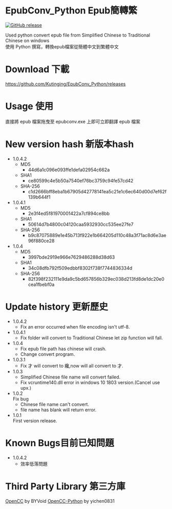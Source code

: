 # EpubConv_Python Epub簡轉繁
[![GitHub release](https://img.shields.io/github/release/Kutinging/EpubConv_Python.svg?style=plastic)](https://github.com/Kutinging/EpubConv_Python/releases)  
  
Used python convert epub file from Simplified Chinese to Traditional Chinese on windows  
使用 Python 撰寫，轉換epub檔案從簡體中文到繁體中文  
# Download 下載
https://github.com/Kutinging/EpubConv_Python/releases
# Usage 使用
直接將 epub 檔案拖曳至 epubconv.exe 上即可立即翻譯 epub 檔案
# New version hash 新版本hash
* 1.0.4.2
  * MD5
    * 44d6a1c096e093ffe1defa02954c662a
  * SHA1
    * ce80599c4e5b50a7540ef76bc3759c94fe57cd42
  * SHA-256
    * c1d2666bff8eba1b67905d42778141ea5c21e1c6ec640d00d7ef62f139b644f1
* 1.0.4.1
  * MD5
    * 2e3f4ed5f81970001422a7cf894ce8bb
  * SHA1
    * 50614d7b4800c04120caa5932930cc535ee27fe7
  * SHA-256
    * b9c87075889e1e45b713f922e1b664205d110c48a3f71ac8d6e3ae96f880ce28
* 1.0.4
  * MD5
    * 3997bde2919e966e7629486288d38d63
  * SHA1
    * 34c08dfb792f509edbbf8302f738f7744836334d
  * SHA-256
    * 82f398f232111e9da9c5bd657856b329ec038d213fd8de1dc20e0cea1fbebf0a
# Update history 更新歷史
* 1.0.4.2
  * Fix an error occurred when file encoding isn't utf-8.
* 1.0.4.1
  * Fix folder will convert to Traditional Chinese let zip function will fall.
* 1.0.4
  * Fix epub file path has chinese will crash.
  * Change convert program.
* 1.0.3.1
  * Fix 才 will convert to 纔,now will all convert to 才.
* 1.0.3
  * Simplified Chinese file name will convert failed.
  * Fix vcruntime140.dll error in windows 10 1803 version.(Cancel use upx.)
* 1.0.2  
  Fix bug
  * Chinese file name can't convert.
  * file name has blank will return error.
* 1.0.1  
  First version release.

# Known Bugs目前已知問題
* 1.0.4.2
  * 效率低落問題

# Third Party Library 第三方庫
[OpenCC](https://github.com/BYVoid/OpenCC) by BYVoid
[OpenCC-Python](https://github.com/yichen0831/opencc-python) by yichen0831
